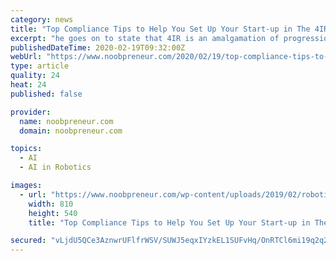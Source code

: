 ```yaml
---
category: news
title: "Top Compliance Tips to Help You Set Up Your Start-up in The 4IR Era"
excerpt: "he goes on to state that 4IR is an amalgamation of progressions in artificial intelligence (AI) and machine learning, robotics, the Internet of Things (IoT), 3D printing, genetic engineering, and quantum computing. What to do to ensure your start-up is compliant with the state and federal legal necessities It is essential to ensure that your ..."
publishedDateTime: 2020-02-19T09:32:00Z
webUrl: "https://www.noobpreneur.com/2020/02/19/top-compliance-tips-to-help-you-set-up-your-start-up-in-the-4ir-era/"
type: article
quality: 24
heat: 24
published: false

provider:
  name: noobpreneur.com
  domain: noobpreneur.com

topics:
  - AI
  - AI in Robotics

images:
  - url: "https://www.noobpreneur.com/wp-content/uploads/2019/02/robotic-expo-Moscow.jpg"
    width: 810
    height: 540
    title: "Top Compliance Tips to Help You Set Up Your Start-up in The 4IR Era"

secured: "vLjdU5QCe3AznwrUFlfrWSV/SUWJ5eqxIYzkEL1SUFvHq/OnRTCl6mi19q2q2rKaTp5ydfbK2D4AzS4TzBYbNyJSRQ/ddKvg/pRVJDks/MYuagpT6osAfXAukgIgN4tWj0WV70F7PIcXAyaFlNd1B1oLMOqJzuUTfK8GONQ+MvOpXUD23JVRkCjBH798aFHz1obZkPXwPtDnoU/HDrztQA3PB9XFXMO3FK7EwK92w4WihJcSKu0w+yk9WjT85Ajrq8F0J5emeIZbqBdSh58w9g/OWsiKPYS2RAWJA4pFr0F/xz87cIvG8hwpWN+sWY5J;TB+1qcmnOCxQpQQ5dXgi6Q=="
---
```


